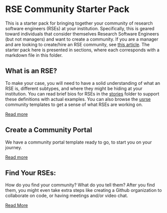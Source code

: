 # RSE Community Starter Pack

This is a starter pack for bringing together your community of research software
engineers (RSEs) at your institution. Specifically, this is geared toward
individuals that consider themselves Research Software Engineers (but not
managers) and want to create a community. If you are a manager and are looking
to create/hire an RSE community, see [this article](https://rse.ac.uk/resources/how-to-start-an-rse-group/). 
The starter pack here is presented in sections, where each
corresponds with a markdown file in this folder.

## What is an RSE?
To make your case, you will need to have a solid understanding of what an RSE is, different subtypes, and where they might be hiding at your institution. You can read brief bios for RSEs in the [stories](stories/README.md) folder to support these definitions with actual examples. You can also browse the [usrse](https://www.github.com/usrse) community templates to get a sense of what RSEs are working on.

[Read more](what-is-an-rse.md)

## Create a Community Portal

We have a community portal template ready to go, to start you on your journey.

[Read more](portal.md)

## Find Your RSEs:

How do you find your community? What do you tell them? After you find them, you might even take extra steps like creating a Github organization to collaborate on code, or having meetings and/or video chat.

[Read More](communication.md)
